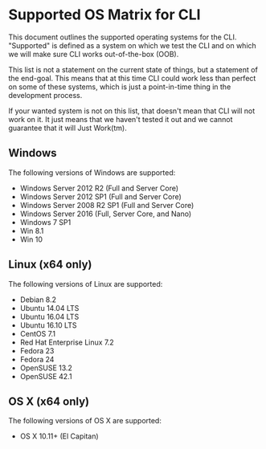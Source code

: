 Supported OS Matrix for CLI
===========================

This document outlines the supported operating systems for the CLI. "Supported" is defined as a system on which we test 
the CLI and on which we will make sure CLI works out-of-the-box (OOB). 

This list is not a statement on the current state of things, but a statement of the end-goal. This means that at this time 
CLI could work less than perfect on some of these systems, which is just a point-in-time thing in the development process.

If your wanted system is not on this list, that doesn't mean that CLI will not work on it. It just means that we haven't 
tested it out and we cannot guarantee that it will Just Work(tm).

## Windows
The following versions of Windows are supported:

- Windows Server 2012 R2 (Full and Server Core) 
- Windows Server 2012 SP1 (Full and Server Core) 
- Windows Server 2008 R2 SP1 (Full and Server Core) 
- Windows Server 2016 (Full, Server Core, and Nano) 
- Windows 7 SP1 
- Win 8.1 
- Win 10

## Linux (x64 only)
The following versions of Linux are supported:

- Debian 8.2
- Ubuntu 14.04 LTS
- Ubuntu 16.04 LTS
- Ubuntu 16.10 LTS
- CentOS 7.1
- Red Hat Enterprise Linux 7.2
- Fedora 23
- Fedora 24
- OpenSUSE 13.2
- OpenSUSE 42.1

## OS X (x64 only)
The following versions of OS X are supported:

- OS X 10.11+ (El Capitan)
